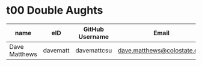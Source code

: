 # t00 Double Aughts

| name | eID | GitHub Username | Email |
|------|-----|-----------------|-------|
| Dave Matthews | davematt | davemattcsu | dave.matthews@colostate.edu |
